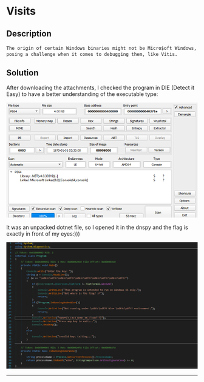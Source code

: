 # Visits

## Description

```
The origin of certain Windows binaries might not be Micro$oft Windows, posing a challenge when it comes to debugging them, like Vitis.
```

## Solution

After downloading the attachments, I checked the program in DIE (Detect it Easy) to have a better understanding of the executable type:

![Untitled](Visits%20a3941f36f74445f2b145470aeeca227e/Untitled.png)

It was an unpacked dotnet file, so I opened it in the dnspy and the flag is exactly in front of my eyes:)))

![Untitled](Visits%20a3941f36f74445f2b145470aeeca227e/Untitled%201.png)

---